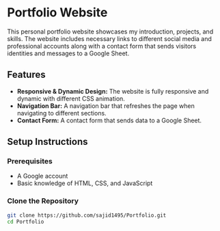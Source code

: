 # Portfolio Website

This personal portfolio website showcases my introduction, projects, and skills. The website includes necessary links to different social media and professional accounts along with a contact form that sends visitors identities and messages to a Google Sheet.
## Features

- **Responsive & Dynamic Design:** The website is fully responsive and dynamic with different CSS animation.
- **Navigation Bar:** A navigation bar that refreshes the page when navigating to different sections.
- **Contact Form:** A contact form that sends data to a Google Sheet.


## Setup Instructions

### Prerequisites

- A Google account
- Basic knowledge of HTML, CSS, and JavaScript

### Clone the Repository

```bash
git clone https://github.com/sajid1495/Portfolio.git
cd Portfolio
